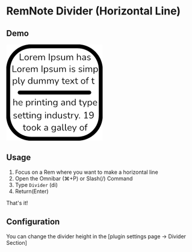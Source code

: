 # RemNote Divider (Horizontal Line)

## Demo

![Demo](https://raw.githubusercontent.com/browneyedsoul/RemNote-Divider/main/public/logo.png)

## Usage

1. Focus on a Rem where you want to make a horizontal line
2. Open the Omnibar (⌘+P) or Slash(/) Command
3. Type `Divider` (di)
4. Return(Enter)

That's it!

## Configuration

You can change the divider height in the [plugin settings page → Divider Section]